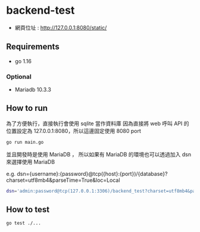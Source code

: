 # backend-test

- 網頁位址 : http://127.0.0.1:8080/static/

## Requirements

- go 1.16

### Optional
- Mariadb 10.3.3

## How to run

為了方便執行，直接執行會使用 sqlite 當作資料庫
因為直接將 web 呼叫 API 的位置設定為 127.0.0.1:8080，所以這邊固定使用 8080 port

```sh
go run main.go
```

並且開發時是使用 MariaDB ， 所以如果有 MariaDB 的環境也可以透過加入 dsn 來選擇使用 MariaDB

e.g. dsn={username}:{password}@tcp({host}:{port})/{database}?charset=utf8mb4&parseTime=True&loc=Local

```sh
dsn='admin:password@tcp(127.0.0.1:3306)/backend_test?charset=utf8mb4&parseTime=True&loc=Local' go run main.go
```

## How to test

```sh
go test ./...
```
